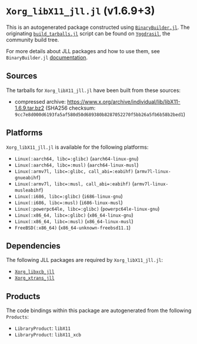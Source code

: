 # `Xorg_libX11_jll.jl` (v1.6.9+3)

This is an autogenerated package constructed using [`BinaryBuilder.jl`](https://github.com/JuliaPackaging/BinaryBuilder.jl). The originating [`build_tarballs.jl`](https://github.com/JuliaPackaging/Yggdrasil/blob/61dbac708a1b3a5af916b1299ebd31d0dc49a1db/X/Xorg_libX11/build_tarballs.jl) script can be found on [`Yggdrasil`](https://github.com/JuliaPackaging/Yggdrasil/), the community build tree.

For more details about JLL packages and how to use them, see `BinaryBuilder.jl` [documentation](https://juliapackaging.github.io/BinaryBuilder.jl/dev/jll/).

## Sources

The tarballs for `Xorg_libX11_jll.jl` have been built from these sources:

* compressed archive: https://www.x.org/archive/individual/lib/libX11-1.6.9.tar.bz2 (SHA256 checksum: `9cc7e8d000d6193fa5af580d50d689380b8287052270f5bb26a5fb6b58b2bed1`)

## Platforms

`Xorg_libX11_jll.jl` is available for the following platforms:

* `Linux(:aarch64, libc=:glibc)` (`aarch64-linux-gnu`)
* `Linux(:aarch64, libc=:musl)` (`aarch64-linux-musl`)
* `Linux(:armv7l, libc=:glibc, call_abi=:eabihf)` (`armv7l-linux-gnueabihf`)
* `Linux(:armv7l, libc=:musl, call_abi=:eabihf)` (`armv7l-linux-musleabihf`)
* `Linux(:i686, libc=:glibc)` (`i686-linux-gnu`)
* `Linux(:i686, libc=:musl)` (`i686-linux-musl`)
* `Linux(:powerpc64le, libc=:glibc)` (`powerpc64le-linux-gnu`)
* `Linux(:x86_64, libc=:glibc)` (`x86_64-linux-gnu`)
* `Linux(:x86_64, libc=:musl)` (`x86_64-linux-musl`)
* `FreeBSD(:x86_64)` (`x86_64-unknown-freebsd11.1`)

## Dependencies

The following JLL packages are required by `Xorg_libX11_jll.jl`:

* [`Xorg_libxcb_jll`](https://github.com/JuliaBinaryWrappers/Xorg_libxcb_jll.jl)
* [`Xorg_xtrans_jll`](https://github.com/JuliaBinaryWrappers/Xorg_xtrans_jll.jl)

## Products

The code bindings within this package are autogenerated from the following `Products`:

* `LibraryProduct`: `libX11`
* `LibraryProduct`: `libX11_xcb`
